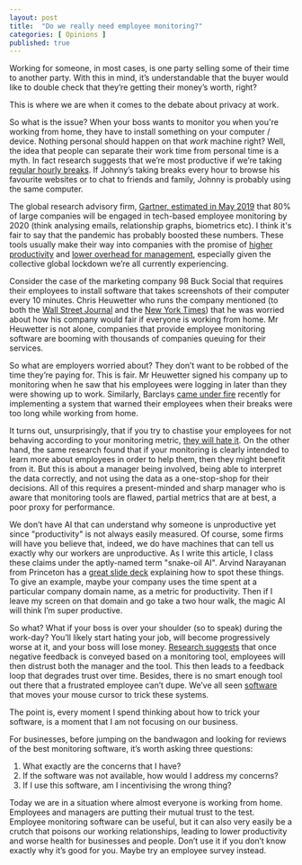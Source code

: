 ```yaml
---
layout: post
title:  "Do we really need employee monitoring?"
categories: [ Opinions ]
published: true
---
```


Working for someone, in most cases, is one party selling some of their time to another party. With this in mind, it’s understandable that the buyer would like to double check that they’re getting their money’s worth, right?

This is where we are when it comes to the debate about privacy at work. 

So what is the issue? When your boss wants to monitor you when you're working from home, they have to install something on your computer / device. Nothing personal should happen on that *work* machine right? Well, the idea that people can separate their work time from personal time is a myth. In fact research suggests that we’re most productive if we’re taking [regular hourly breaks](https://www.theatlantic.com/business/archive/2014/09/science-tells-you-how-many-minutes-should-you-take-a-break-for-work-17/380369/). If Johnny’s taking breaks every hour to browse his favourite websites or to chat to friends and family, Johnny is probably using the same computer. 

The global research advisory firm, [Gartner, estimated in May 2019](https://www.gartner.com/smarterwithgartner/the-future-of-employee-monitoring/)  that 80% of large companies will be engaged in tech-based employee monitoring by 2020 (think analysing emails, relationship graphs, biometrics etc). I think it's fair to say that the pandemic has probably boosted these numbers. These tools usually make their way into companies with the promise of [higher productivity](https://www.worktime.com/2019-corporate-employee-monitoring-trends) and [lower overhead for management](https://activtrak.com/), especially given the collective global lockdown we’re all currently experiencing.  

Consider the case of the marketing company 98 Buck Social that requires their employees to install software that takes screenshots of their computer every 10 minutes. Chris Heuwetter who runs the company mentioned (to both the [Wall Street Journal](https://www.wsj.com/articles/youre-working-from-home-but-your-company-is-still-watching-you-11587202201) and the [New York Times](https://www.nytimes.com/2020/05/06/technology/employee-monitoring-work-from-home-virus.html)) that he was worried about how his company would fair if everyone is working from home. Mr Heuwetter is not alone, companies that provide employee monitoring software are booming with thousands of companies queuing for their services. 

So what are employers worried about? They don’t want to be robbed of the time they’re paying for. This is fair. Mr Heuwetter signed his company up to monitoring when he saw that his employees were logging in later than they were showing up to work. Similarly, Barclays [came under fire](https://www.bbc.co.uk/news/business-51570401) recently for implementing a system that warned their employees when their breaks were too long while working from home. 

It turns out, unsurprisingly, that if you try to chastise your employees for not behaving according to your monitoring metric, [they will hate it](https://www.sciencedirect.com/science/article/pii/S0007681317301611). On the other hand, the same research found that if your monitoring is clearly intended to learn more about employees in order to help them, then they might benefit from it. But this is about a manager being involved, being able to interpret the data correctly, and not using the data as a one-stop-shop for their decisions. All of this requires a present-minded and sharp manager who is aware that monitoring tools are flawed, partial metrics that are at best, a poor proxy for performance. 

We don’t have AI that can understand why someone is unproductive yet since "productivity" is not always easily measured. Of course, some firms will have you believe that, indeed, we do have machines that can tell us exactly why our workers are unproductive. As I write this article, I class these claims under the aptly-named term "snake-oil AI". Arvind Narayanan from Princeton has a [great slide deck](https://www.cs.princeton.edu/~arvindn/talks/MIT-STS-AI-snakeoil.pdf) explaining how to spot these things. To give an example, maybe your company uses the time spent at a particular company domain name, as a metric for productivity. Then if I leave my screen on that domain and go take a two hour walk, the magic AI will think I’m super productive. 

So what? What if your boss is over your shoulder (so to speak) during the work-day? You’ll likely start hating your job, will become progressively worse at it, and your boss will lose money. [Research suggests](https://www.tandfonline.com/doi/abs/10.1080/00236561003654776) that once negative feedback is conveyed based on a monitoring tool, employees will then distrust both the manager and the tool. This then leads to a feedback loop that degrades trust over time. Besides, there is no smart enough tool out there that a frustrated employee can’t dupe. We’ve all seen [software](https://www.kickidler.com/how-to-cheat-time-tracking.html) that moves your mouse cursor to trick these systems. 

The point is, every moment I spend thinking about how to trick your software, is a moment that I am not focusing on our business. 

For businesses, before jumping on the bandwagon and looking for reviews of the best monitoring software, it’s worth asking three questions:

1. What exactly are the concerns that I have?
2. If the software was not available, how would I address my concerns? 
3. If I use this software, am I incentivising the wrong thing?

Today we are in a situation where almost everyone is working from home. Employees and managers are putting their mutual trust to the test. Employee monitoring software can be useful, but it can also very easily be a crutch that poisons our working relationships, leading to lower productivity and worse health for businesses and people. Don’t use it if you don’t know exactly why it’s good for you. Maybe try an employee survey instead. 
